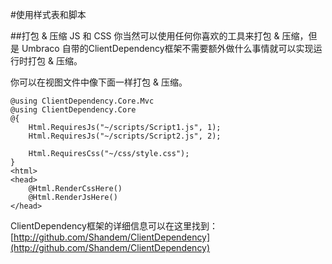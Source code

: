 #使用样式表和脚本

##打包 &amp; 压缩 JS 和 CSS
你当然可以使用任何你喜欢的工具来打包 &amp; 压缩，但是 Umbraco 自带的ClientDependency框架不需要额外做什么事情就可以实现运行时打包 &amp; 压缩。

你可以在视图文件中像下面一样打包 &amp; 压缩。

	@using ClientDependency.Core.Mvc
	@using ClientDependency.Core
	@{
		Html.RequiresJs("~/scripts/Script1.js", 1);
		Html.RequiresJs("~/scripts/Script2.js", 2);
		
		Html.RequiresCss("~/css/style.css");
	}
	<html>
	<head>
		@Html.RenderCssHere()
		@Html.RenderJsHere()
	</head>

ClientDependency框架的详细信息可以在这里找到：[http://github.com/Shandem/ClientDependency](http://github.com/Shandem/ClientDependency)	